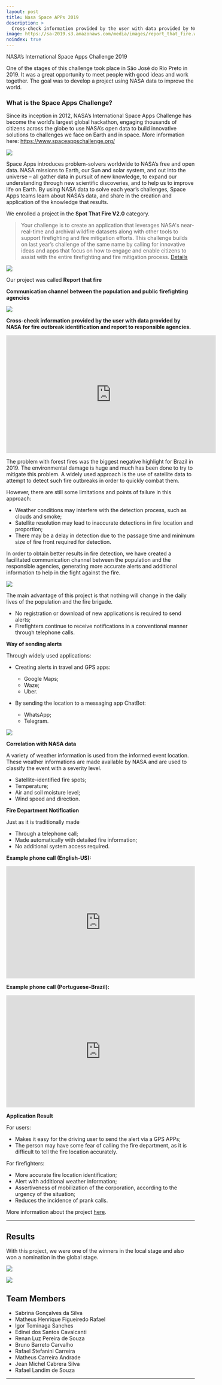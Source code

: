 ```yaml
---
layout: post
title: Nasa Space APPs 2019
description: >
  Cross-check information provided by the user with data provided by NASA for fire outbreak identification and report to responsible agencies.
image: https://sa-2019.s3.amazonaws.com/media/images/report_that_fire.width-800.png
noindex: true
---
```


NASA’s International Space Apps Challenge 2019

One of the stages of this challenge took place in São José do Rio Preto in 2019. It was a great opportunity to meet people with good ideas and work together. The goal was to develop a project using NASA data to improve the world.

### What is the Space Apps Challenge? ###

Since its inception in 2012, NASA’s International Space Apps Challenge has become the world’s largest global hackathon, engaging thousands of citizens across the globe to use NASA’s open data to build innovative solutions to challenges we face on Earth and in space. More information here: https://www.spaceappschallenge.org/

![](https://drive.google.com/uc?export=view&id=1rjaHqKfevGmmsxgy2d0lgMnVp3VSEAOb)

Space Apps introduces problem-solvers worldwide to NASA’s free and open data. NASA missions to Earth, our Sun and solar system, and out into the universe – all gather data in pursuit of new knowledge, to expand our understanding through new scientific discoveries, and to help us to improve life on Earth. By using NASA data to solve each year’s challenges, Space Apps teams learn about NASA’s data, and share in the creation and application of the knowledge that results.


We enrolled a project in the **Spot That Fire V2.0** category.

> Your challenge is to create an application that leverages NASA's near-real-time and archival wildfire datasets along with other tools to support firefighting and fire mitigation efforts. This challenge builds on last year’s challenge of the same name by calling for innovative ideas and apps that focus on how to engage and enable citizens to assist with the entire firefighting and fire mitigation process. [Details](https://2019.spaceappschallenge.org/challenges/living-our-world/spot-fire-v20/details) 

![](https://drive.google.com/uc?export=view&id=1_YfuIE8oNMETCs1MMIeKR1pkEQTbwiaE)

Our project was called **Report that fire**

**Communication channel between the population and public firefighting agencies**

![](https://sa-2019.s3.amazonaws.com/media/images/report_that_fire.width-800.png)

**Cross-check information provided by the user with data provided by NASA for fire outbreak identification and report to responsible agencies.**

<iframe width="560" height="315" src="https://www.youtube.com/embed/GzDilO7ki_E" frameborder="0" allow="accelerometer; autoplay; encrypted-media; gyroscope; picture-in-picture" allowfullscreen></iframe>

The problem with forest fires was the biggest negative highlight for Brazil in 2019. The environmental damage is huge and much has been done to try to mitigate this problem. A widely used approach is the use of satellite data to attempt to detect such fire outbreaks in order to quickly combat them.

However, there are still some limitations and points of failure in this approach:

  * Weather conditions may interfere with the detection process, such as clouds and smoke;
  * Satellite resolution may lead to inaccurate detections in fire location and proportion;
  * There may be a delay in detection due to the passage time and minimum size of fire front required for detection.

In order to obtain better results in fire detection, we have created a facilitated communication channel between the population and the responsible agencies, generating more accurate alerts and additional information to help in the fight against the fire.

![](https://drive.google.com/uc?export=view&id=1FJtyEMRLtuC7PzgBpE8x0OrjdZ0LRDZ-)

The main advantage of this project is that nothing will change in the daily lives of the population and the fire brigade.

  * No registration or download of new applications is required to send alerts;
  * Firefighters continue to receive notifications in a conventional manner through telephone calls.


**Way of sending alerts**

Through widely used applications:

  * Creating alerts in travel and GPS apps:
    * Google Maps;
    * Waze;
    * Uber.

  * By sending the location to a messaging app ChatBot:
    * WhatsApp;
    * Telegram.

![](https://drive.google.com/uc?export=view&id=1sGcqkkZ8YyeRlYoknnu7cKZPyTEkdXH-)

**Correlation with NASA data**

A variety of weather information is used from the informed event location. These weather informations are made available by NASA and are used to classify the event with a severity level.

  * Satellite-identified fire spots;
  * Temperature;
  * Air and soil moisture level;
  * Wind speed and direction.

**Fire Department Notification**

Just as it is traditionally made

  * Through a telephone call;
  * Made automatically with detailed fire information;
  * No additional system access required.

**Example phone call (English-US):**

<iframe width="100%" height="300" scrolling="no" frameborder="no" allow="autoplay" src="https://w.soundcloud.com/player/?url=https%3A//api.soundcloud.com/tracks/699323449&color=%23ff5500&auto_play=false&hide_related=false&show_comments=true&show_user=true&show_reposts=false&show_teaser=true&visual=true"></iframe>

**Example phone call (Portuguese-Brazil):**
<iframe width="100%" height="300" scrolling="no" frameborder="no" allow="autoplay" src="https://w.soundcloud.com/player/?url=https%3A//api.soundcloud.com/tracks/699127258&color=%23ff5500&auto_play=false&hide_related=false&show_comments=true&show_user=true&show_reposts=false&show_teaser=true&visual=true"></iframe>

**Application Result**

For users:

  * Makes it easy for the driving user to send the alert via a GPS APPs;
  * The person may have some fear of calling the fire department, as it is difficult to tell the fire location accurately.

For firefighters:

  * More accurate fire location identification;
  * Alert with additional weather information;
  * Assertiveness of mobilization of the corporation, according to the urgency of the situation;
  * Reduces the incidence of prank calls.


More information about the project [here](https://2019.spaceappschallenge.org/challenges/living-our-world/spot-fire-v20/teams/ta-pegando-fogo-bixo/project).

* * *

## Results ##

With this project, we were one of the winners in the local stage and also won a nomination in the global stage.

![](https://drive.google.com/uc?export=view&id=1oQct9a1YqfyPSVKDO67qX8Z6DP9BlZ3s)

![](https://drive.google.com/uc?export=view&id=1nqqan3eGRQB6C--Igt1iHWoelCg4greh)

## Team Members ###

  * Sabrina Gonçalves da Silva
  * Matheus Henrique Figueiredo Rafael
  * Igor Tominaga Sanches
  * Edinei dos Santos Cavalcanti
  * Renan Luz Pereira de Souza
  * Bruno Barreto Carvalho
  * Rafael Stefanini Carreira
  * Matheus Carreira Andrade
  * Jean Michel Cabrera Silva
  * Rafael Landim de Souza

* * * 

